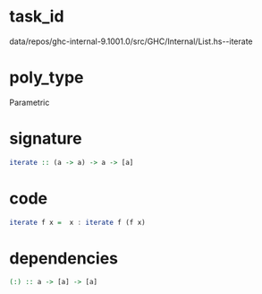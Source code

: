 
# task_id
data/repos/ghc-internal-9.1001.0/src/GHC/Internal/List.hs--iterate

# poly_type
Parametric

# signature
```haskell
iterate :: (a -> a) -> a -> [a]
```   

# code
```haskell
iterate f x =  x : iterate f (f x)
```

# dependencies
```haskell
(:) :: a -> [a] -> [a]
```